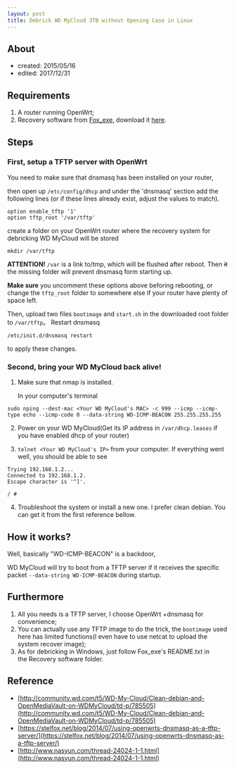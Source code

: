```yaml
---
layout: post
title: Debrick WD MyCloud 3TB without Opening Case in Linux
---
```

## About
* created: 2015/05/16
* edited: 2017/12/31

## Requirements
1. A router running OpenWrt;
2. Recovery software from [Fox_exe](http://community.wd.com/t5/user/viewprofilepage/user-id/280916), download it [here](https://docs.google.com/file/d/0B_6OlQ_H0PxVRndzakJhRXZ3OHM/edit).

## Steps
### First, setup a TFTP server with OpenWrt

You need to make sure that dnsmasq has been installed on your router,

then open up `/etc/config/dhcp` and under the 'dnsmasq' section add the following lines (or if these lines already exist, adjust the values to match). 
```
option enable_tftp '1'
option tftp_root '/var/tftp'
```

create a folder on your OpenWrt router where the recovery system for debricking WD MyCloud will be stored
```
mkdir /var/tftp
```

__ATTENTION!__ `/var` is a link to/tmp, which will be flushed after reboot. Then ~~it~~ the missing folder will prevent dnsmasq form starting up. 

__Make sure__ you uncomment these options above beforing rebooting, or change the `tftp_root` folder to somewhere else if your router have plenty of space left.

Then, upload two files `bootimage` and `start.sh` in the downloaded root folder to `/var/tftp`。
Restart dnsmasq
```
/etc/init.d/dnsmasq restart
```

to apply these changes.

### Second, bring your WD MyCloud back alive!
1. Make sure that nmap is installed.

    In your computer's terminal 
```
sudo nping --dest-mac <Your WD MyCloud's MAC> -c 999 --icmp --icmp-type echo --icmp-code 0 --data-string WD-ICMP-BEACON 255.255.255.255
```

2. Power on your WD MyCloud(Get its IP address in `/var/dhcp.leases` if you have enabled dhcp of your router)

3. `telnet <Your WD MyCloud's IP>` from your computer. 
    If everything went well, you should be able to see 
```
Trying 192.168.1.2...
Connected to 192.168.1.2.
Escape character is '^]'.

/ #
```     

4. Troubleshoot the system or install a new one.
    I prefer clean debian. You can get it from the first reference bellow.
    
## How it works?
Well, basically "WD-ICMP-BEACON" is a backdoor, 

WD MyCloud will try to boot from a TFTP server if it receives the specific packet `--data-string WD-ICMP-BEACON` during startup. 

## Furthermore
1. All you needs is a TFTP server, I choose OpenWrt  +dnsmasq for convenience;
2. You can actually use any TFTP image to do the trick, the `bootimage` used here has limited functions(I even have to use netcat to upload the system recover image);
3. As for debricking in Windows, just follow Fox_exe's README.txt in the Recovery software folder. 

## Reference
* [http://community.wd.com/t5/WD-My-Cloud/Clean-debian-and-OpenMediaVault-on-WDMyCloud/td-p/785505](http://community.wd.com/t5/WD-My-Cloud/Clean-debian-and-OpenMediaVault-on-WDMyCloud/td-p/785505)
* [https://stelfox.net/blog/2014/07/using-openwrts-dnsmasq-as-a-tftp-server/](https://stelfox.net/blog/2014/07/using-openwrts-dnsmasq-as-a-tftp-server/)
* [http://www.nasyun.com/thread-24024-1-1.html](http://www.nasyun.com/thread-24024-1-1.html)
